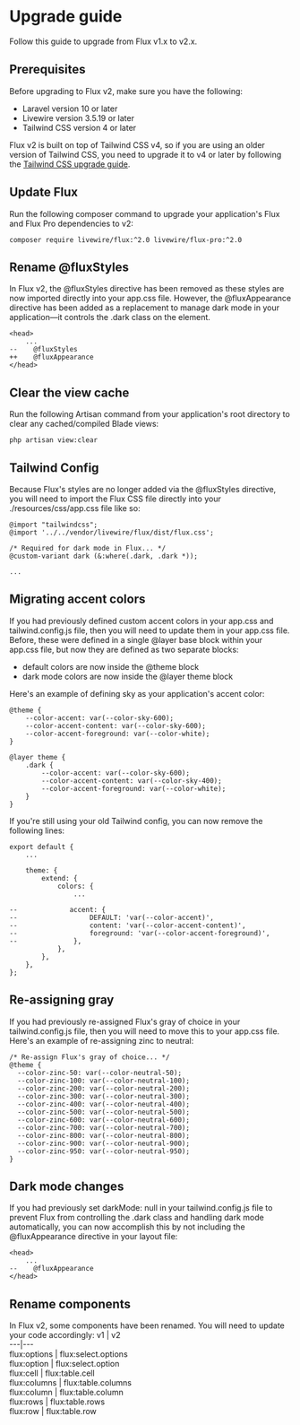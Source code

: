 #  Upgrade guide 
Follow this guide to upgrade from Flux v1.x to v2.x.
##  Prerequisites 
Before upgrading to Flux v2, make sure you have the following:
  * Laravel version 10 or later 
  * Livewire version 3.5.19 or later 
  * Tailwind CSS version 4 or later 


Flux v2 is built on top of Tailwind CSS v4, so if you are using an older version of Tailwind CSS, you need to upgrade it to v4 or later by following the [Tailwind CSS upgrade guide](https://tailwindcss.com/docs/upgrade-guide).
##  Update Flux 
Run the following composer command to upgrade your application's Flux and Flux Pro dependencies to v2:
 
```
composer require livewire/flux:^2.0 livewire/flux-pro:^2.0
```

##  Rename @fluxStyles 
In Flux v2, the @fluxStyles directive has been removed as these styles are now imported directly into your app.css file.
However, the @fluxAppearance directive has been added as a replacement to manage dark mode in your application—it controls the .dark class on the  element.
 
```
<head>
    ...
--    @fluxStyles
++    @fluxAppearance
</head>
```

##  Clear the view cache 
Run the following Artisan command from your application's root directory to clear any cached/compiled Blade views:
 
```
php artisan view:clear
```

##  Tailwind Config 
Because Flux's styles are no longer added via the @fluxStyles directive, you will need to import the Flux CSS file directly into your ./resources/css/app.css file like so:
 
```
@import "tailwindcss";
@import '../../vendor/livewire/flux/dist/flux.css';

/* Required for dark mode in Flux... */
@custom-variant dark (&:where(.dark, .dark *));

...
```

##  Migrating accent colors 
If you had previously defined custom accent colors in your app.css and tailwind.config.js file, then you will need to update them in your app.css file.
Before, these were defined in a single @layer base block within your app.css file, but now they are defined as two separate blocks:
  * default colors are now inside the @theme block 
  * dark mode colors are now inside the @layer theme block 


Here's an example of defining sky as your application's accent color:
 
```
@theme {
    --color-accent: var(--color-sky-600);
    --color-accent-content: var(--color-sky-600);
    --color-accent-foreground: var(--color-white);
}

@layer theme {
    .dark {
        --color-accent: var(--color-sky-600);
        --color-accent-content: var(--color-sky-400);
        --color-accent-foreground: var(--color-white);
    }
}
```

If you're still using your old Tailwind config, you can now remove the following lines:
 
```
export default {
    ...

    theme: {
        extend: {
            colors: {
                ...

--             accent: {
--                  DEFAULT: 'var(--color-accent)',
--                  content: 'var(--color-accent-content)',
--                  foreground: 'var(--color-accent-foreground)',
--              },
            },
        },
    },
};
```

##  Re-assigning gray 
If you had previously re-assigned Flux's gray of choice in your tailwind.config.js file, then you will need to move this to your app.css file.
Here's an example of re-assigning zinc to neutral:
 
```
/* Re-assign Flux's gray of choice... */
@theme {
  --color-zinc-50: var(--color-neutral-50);
  --color-zinc-100: var(--color-neutral-100);
  --color-zinc-200: var(--color-neutral-200);
  --color-zinc-300: var(--color-neutral-300);
  --color-zinc-400: var(--color-neutral-400);
  --color-zinc-500: var(--color-neutral-500);
  --color-zinc-600: var(--color-neutral-600);
  --color-zinc-700: var(--color-neutral-700);
  --color-zinc-800: var(--color-neutral-800);
  --color-zinc-900: var(--color-neutral-900);
  --color-zinc-950: var(--color-neutral-950);
}
```

##  Dark mode changes 
If you had previously set darkMode: null in your tailwind.config.js file to prevent Flux from controlling the .dark class and handling dark mode automatically, you can now accomplish this by not including the @fluxAppearance directive in your layout file:
 
```
<head>
    ...
--    @fluxAppearance
</head>
```

##  Rename components 
In Flux v2, some components have been renamed. You will need to update your code accordingly:
v1 | v2  
---|---  
flux:options | flux:select.options  
flux:option | flux:select.option  
flux:cell | flux:table.cell  
flux:columns | flux:table.columns  
flux:column | flux:table.column  
flux:rows | flux:table.rows  
flux:row | flux:table.row  
